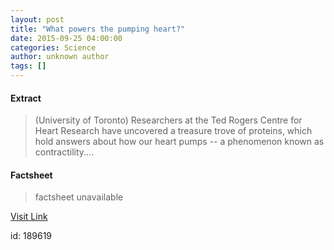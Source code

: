 ```yaml
---
layout: post
title: "What powers the pumping heart?"
date: 2015-09-25 04:00:00
categories: Science
author: unknown author
tags: []
---
```



#### Extract
>(University of Toronto) Researchers at the Ted Rogers Centre for Heart Research have uncovered a treasure trove of proteins, which hold answers about how our heart pumps -- a phenomenon known as contractility....

#### Factsheet
>factsheet unavailable

[Visit Link](http://www.eurekalert.org/pub_releases/2015-09/uot-wpt092515.php)

id:  189619
